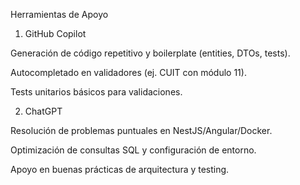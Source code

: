 Herramientas de Apoyo
1. GitHub Copilot

Generación de código repetitivo y boilerplate (entities, DTOs, tests).

Autocompletado en validadores (ej. CUIT con módulo 11).

Tests unitarios básicos para validaciones.

2. ChatGPT

Resolución de problemas puntuales en NestJS/Angular/Docker.

Optimización de consultas SQL y configuración de entorno.

Apoyo en buenas prácticas de arquitectura y testing.
